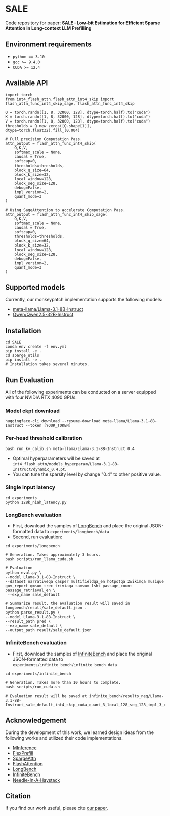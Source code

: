 # SALE
Code repository for paper: **SALE : Low-bit Estimation for Efficient Sparse Attention in Long-context LLM Prefilling**

## Environment requirements
- `python == 3.10`
- `gcc >= 9.4.0`
- `CUDA >= 12.4`

## Available API
```
import torch
from int4_flash_attn.flash_attn_int4_skip import flash_attn_func_int4_skip_sage, flash_attn_func_int4_skip

Q = torch.randn([1, 8, 32000, 128], dtype=torch.half).to("cuda")
K = torch.randn([1, 8, 32000, 128], dtype=torch.half).to("cuda")
V = torch.randn([1, 8, 32000, 128], dtype=torch.half).to("cuda")
thresholds = Q.new_zeros([Q.shape[1]], dtype=torch.float32).fill_(0.004)

# Full precision Computation Pass.
attn_output = flash_attn_func_int4_skip(
    Q,K,V, 
    softmax_scale = None,
    causal = True, 
    softcap=0, 
    thresholds=thresholds, 
    block_q_size=64, 
    block_k_size=32, 
    local_window=128, 
    block_seg_size=128, 
    debug=False, 
    impl_version=2, 
    quant_mode=3
) 

# Using SageAttention to accelerate Computation Pass.
attn_output = flash_attn_func_int4_skip_sage(
    Q,K,V, 
    softmax_scale = None,
    causal = True, 
    softcap=0, 
    thresholds=thresholds, 
    block_q_size=64, 
    block_k_size=32, 
    local_window=128, 
    block_seg_size=128, 
    debug=False, 
    impl_version=2, 
    quant_mode=3
) 

```
## Supported models
Currently, our monkeypatch implementation supports the following models:
- [meta-llama/Llama-3.1-8B-Instruct](https://huggingface.co/meta-llama/Llama-3.1-8B-Instruct)
- [Qwen/Qwen2.5-32B-Instruct](https://huggingface.co/Qwen/Qwen2.5-32B-Instruct)

## Installation
```
cd SALE
conda env create -f env.yml
pip install -e . 
cd sparge_utils
pip install -e .
# Installation takes several minutes.
```



## Run Evaluation
All of the following experiments can be conducted on a server equipped with four NVIDIA RTX 4090 GPUs. 

### Model ckpt download
```
huggingface-cli download --resume-download meta-llama/Llama-3.1-8B-Instruct --token [YOUR_TOKEN]
```


### Per-head threshold calibration
```
bash run_kv_calib.sh meta-llama/Llama-3.1-8B-Instruct 0.4
```
- Optimal hyperparameters will be saved at `int4_flash_attn/models_hyperparam/Llama-3.1-8B-Instruct/dynamic_0.4.pt`.
- You can tune the sparsity level by change "0.4" to other positive value. 

### Single input latency
```
cd experiments
python 128k_niah_latency.py
```

### LongBench evaluation
- First, download the samples of [LongBench](https://huggingface.co/datasets/THUDM/LongBench) and place the original JSON-formatted data to `experiments/longbench/data`
- Second, run evaluation:
```
cd experiments/longbench

# Generation. Takes approximately 3 hours.
bash scripts/run_llama_cuda.sh

# Evaluation
python eval.py \
--model Llama-3.1-8B-Instruct \
--dataset narrativeqa qasper multifieldqa_en hotpotqa 2wikimqa musique gov_report qmsum trec triviaqa samsum lsht passage_count passage_retrieval_en \
 --exp_name sale_default

# Summarize result, the evaluation result will saved in longbench/result/sale_default.json .
python parse_result.py \
--model Llama-3.1-8B-Instruct \
--result_path pred \
--exp_name sale_default \
--output_path result/sale_default.json
```
### InfiniteBench evaluation
- First, download the samples of [InfiniteBench](https://huggingface.co/datasets/xinrongzhang2022/InfiniteBench) and place the original JSON-formatted data to `experiments/infinite_bench/infinite_bench_data`
```
cd experiments/infinite_bench

# Generation. Takes more than 10 hours to complete.
bash scripts/run_cuda.sh

# Evaluation result will be saved at infinite_bench/results_neq/Llama-3.1-8B-Instruct_sale_default_int4_skip_cuda_quant_3_local_128_seg_128_impl_3_conf_dynamic_0.4/
```

## Acknowledgement
During the development of this work, we learned design ideas from the following works and utilized their code implementations.
- [MInference](https://github.com/microsoft/MInference)
- [FlexPrefill](https://github.com/ByteDance-Seed/FlexPrefill)
- [SpargeAttn](https://github.com/thu-ml/SpargeAttn)
- [FlashAttention](https://github.com/Dao-AILab/flash-attention)
- [LongBench](https://github.com/THUDM/LongBench)
- [InfiniteBench](https://github.com/OpenBMB/InfiniteBench)
- [Needle-In-A-Haystack](https://github.com/gkamradt/LLMTest_NeedleInAHaystack)

## Citation
If you find our work useful, please cite [our paper](https://arxiv.org/abs/2505.24179).
